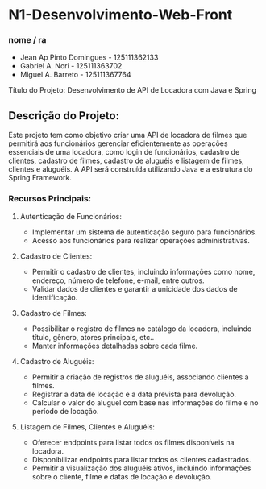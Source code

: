 # N1-Desenvolvimento-Web-Front
### nome / ra

- Jean Ap Pinto Domingues - 125111362133
- Gabriel A. Nori - 125111363702
- Miguel A. Barreto - 125111367764

Título do Projeto: Desenvolvimento de API de Locadora com Java e Spring

## Descrição do Projeto:
Este projeto tem como objetivo criar uma API de locadora de filmes que permitirá aos funcionários gerenciar eficientemente as operações essenciais de uma locadora, como login de funcionários, cadastro de clientes, cadastro de filmes, cadastro de aluguéis e listagem de filmes, clientes e aluguéis. A API será construída utilizando Java e a estrutura do Spring Framework.

### Recursos Principais:
1. Autenticação de Funcionários:
   - Implementar um sistema de autenticação seguro para funcionários.
   - Acesso aos funcionários para realizar operações administrativas.

2. Cadastro de Clientes:
   - Permitir o cadastro de clientes, incluindo informações como nome, endereço, número de telefone, e-mail, entre outros.
   - Validar dados de clientes e garantir a unicidade dos dados de identificação.

3. Cadastro de Filmes:
   - Possibilitar o registro de filmes no catálogo da locadora, incluindo título, gênero, atores principais, etc..
   - Manter informações detalhadas sobre cada filme.

4. Cadastro de Aluguéis:
   - Permitir a criação de registros de aluguéis, associando clientes a filmes.
   - Registrar a data de locação e a data prevista para devolução.
   - Calcular o valor do aluguel com base nas informações do filme e no período de locação.

5. Listagem de Filmes, Clientes e Aluguéis:
   - Oferecer endpoints para listar todos os filmes disponíveis na locadora.
   - Disponibilizar endpoints para listar todos os clientes cadastrados.
   - Permitir a visualização dos aluguéis ativos, incluindo informações sobre o cliente, filme e datas de locação e devolução.

